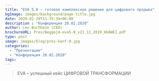 ```yaml
---
title: "EVA 5.0 – готовое комплексное решение для цифрового прорыва"
bgImage: images/background/page-title.jpg
date: 2020-02-20T11:35:34+06:00
description : "Конференция 20.02.2020"
author: Lev Buchheim (CEO) 
brochureURL: Pres/Beggejm-eva5-0_v21_11_2019_HUAWEI.pdf
type: post
image: images/blog/pres-konf-9.jpg
categories: 
  - "Презентации"
  - "Конференция 20.02.2020"
tags:
---
```


> EVA – успешный кейс ЦИФРОВОЙ ТРАНСФОРМАЦИИ
